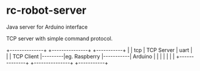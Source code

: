 # rc-robot-server
Java server for Arduino interface

TCP server with simple command protocol.


+--------------+         +---------------+           +-----------+
|              |   tcp   |   TCP Server  |   uart    |           |
|  TCP Client  |---------|eg. Raspberry  |-----------|  Arduino  |
|              |         |               |           |           |
+--------------+         +---------------+           +-----------+
